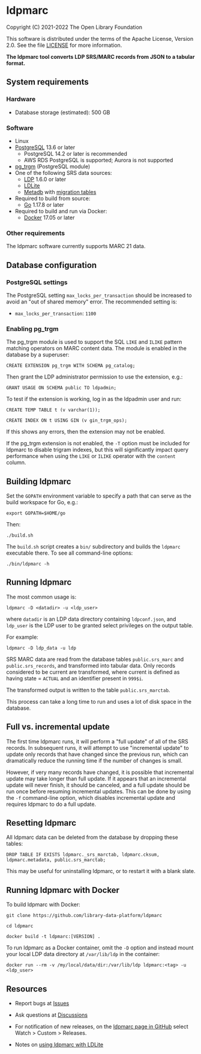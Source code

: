 ldpmarc
=======

Copyright (C) 2021-2022 The Open Library Foundation  

This software is distributed under the terms of the Apache License, 
Version 2.0.  See the file [LICENSE](LICENSE) for more information.


__The ldpmarc tool converts LDP SRS/MARC records from JSON to a 
tabular format.__


System requirements
-------------------

### Hardware

* Database storage (estimated): 500 GB

### Software

* Linux
* [PostgreSQL](https://www.postgresql.org/) 13.6 or later
  * PostgreSQL 14.2 or later is recommended
  * AWS RDS PostgreSQL is supported; Aurora is not supported
* [pg_trgm](https://www.postgresql.org/docs/current/pgtrgm.html) (PostgreSQL module)
* One of the following SRS data sources:
  * [LDP](https://github.com/library-data-platform/ldp) 1.6.0 or later
  * [LDLite](https://github.com/library-data-platform/ldlite)
  * [Metadb](https://github.com/metadb-project/metadb) with [migration tables](https://github.com/folio-org/folio-analytics/tree/main/sql_migration)
* Required to build from source:
  * [Go](https://golang.org/) 1.17.8 or later
* Required to build and run via Docker:
  * [Docker](https://docker.com) 17.05 or later

### Other requirements

The ldpmarc software currently supports MARC 21 data.


Database configuration
----------------------

### PostgreSQL settings

The PostgreSQL setting `max_locks_per_transaction` should be increased
to avoid an "out of shared memory" error.  The recommended setting is:

* `max_locks_per_transaction`: `1100`

### Enabling pg_trgm

The pg_trgm module is used to support the SQL `LIKE` and `ILIKE`
pattern matching operators on MARC content data.  The module is
enabled in the database by a superuser:

```
CREATE EXTENSION pg_trgm WITH SCHEMA pg_catalog;
```

Then grant the LDP administrator permission to use the extension,
e.g.:
```
GRANT USAGE ON SCHEMA public TO ldpadmin;
```

To test if the extension is working, log in as the ldpadmin user and
run:

```
CREATE TEMP TABLE t (v varchar(1));

CREATE INDEX ON t USING GIN (v gin_trgm_ops);
```

If this shows any errors, then the extension may not be enabled.

If the pg_trgm extension is not enabled, the `-T` option must be
included for ldpmarc to disable trigram indexes, but this will
significantly impact query performance when using the `LIKE` or
`ILIKE` operator with the `content` column.


Building ldpmarc
----------------

Set the `GOPATH` environment variable to specify a path that can serve 
as the build workspace for Go, e.g.:

```
export GOPATH=$HOME/go
```

Then:

```
./build.sh
```

The `build.sh` script creates a `bin/` subdirectory and builds the
`ldpmarc` executable there.  To see all command-line options:

```
./bin/ldpmarc -h
```


Running ldpmarc
---------------

The most common usage is:

```
ldpmarc -D <datadir> -u <ldp_user>
```

where `datadir` is an LDP data directory containing `ldpconf.json`,
and `ldp_user` is the LDP user to be granted select privileges on the
output table.

For example:

```
ldpmarc -D ldp_data -u ldp
```

SRS MARC data are read from the database tables `public.srs_marc` and
`public.srs_records`, and transformed into tabular data.  Only records
considered to be current are transformed, where current is defined as
having state = `ACTUAL` and an identifier present in `999$i`.

The transformed output is written to the table `public.srs_marctab`.

This process can take a long time to run and uses a lot of disk space
in the database.


Full vs. incremental update
---------------------------

The first time ldpmarc runs, it will perform a "full update" of all of
the SRS records.  In subsequent runs, it will attempt to use
"incremental update" to update only records that have changed since
the previous run, which can dramatically reduce the running time if
the number of changes is small.

However, if very many records have changed, it is possible that
incremental update may take longer than full update.  If it appears
that an incremental update will never finish, it should be canceled,
and a full update should be run once before resuming incremental
updates.  This can be done by using the `-f` command-line option,
which disables incremental update and requires ldpmarc to do a full
update.


Resetting ldpmarc
-----------------

All ldpmarc data can be deleted from the database by dropping these
tables:

```
DROP TABLE IF EXISTS ldpmarc._srs_marctab, ldpmarc.cksum, ldpmarc.metadata, public.srs_marctab;
```

This may be useful for uninstalling ldpmarc, or to restart it with a
blank slate.


Running ldpmarc with Docker
---------------------------

To build ldpmarc with Docker:

```
git clone https://github.com/library-data-platform/ldpmarc

cd ldpmarc

docker build -t ldpmarc:[VERSION] . 
```

To run ldpmarc as a Docker container, omit the `-D` option and instead
mount your local LDP data directory at `/var/lib/ldp` in the
container:

```
docker run --rm -v /my/local/data/dir:/var/lib/ldp ldpmarc:<tag> -u <ldp_user>
```


Resources
---------

* Report bugs at
  [Issues](https://github.com/library-data-platform/ldpmarc/issues)

* Ask questions at
  [Discussions](https://github.com/library-data-platform/ldpmarc/discussions)

* For notification of new releases, on the [ldpmarc page in
  GitHub](https://github.com/library-data-platform/ldpmarc) select
  Watch > Custom > Releases.

* Notes on [using ldpmarc with
  LDLite](https://github.com/library-data-platform/ldlite/blob/main/srs.md)

